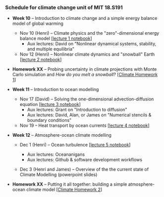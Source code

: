 ### Schedule for climate change unit of MIT 18.S191

- **Week 10** – Introduction to climate change and a simple energy balance model of global warming
  - Nov 10 (Henri) – Climate physics and the "zero"-dimensional energy balance model [[lecture 1 notebook](https://github.com/hdrake/simplEarth/blob/main/1_energy_balance_model.jl)]
    - Aux lectures: David on "Nonlinear dynamical systems, stability, and multiple equilibria"
  - Nov 12 (Henri) – Nonlinear climate dynamics and "snowball" Earth [[lecture 2 notebook](https://github.com/hdrake/simplEarth/blob/main/2_ebm_multiple_equilibria.jl)]
  
- **Homework XX** – Probing uncertainty in climate projections with Monte Carlo simulation and *How do you melt a snowball*? [[Climate Homework 1](https://github.com/hdrake/simplEarth/blob/main/H1_energy_balance_model.jl)]
  
- **Week 11** – Introduction to ocean modelling
  - Nov 17 (David) – Solving the one-dimensional advection-diffusion equation [[lecture 3 notebook](https://github.com/hdrake/simplEarth/blob/main/3_advection_diffusion.jl)]
    - Aux lectures: Grant on "Introduction to diffusion"
    - Aux lectures: David, Alan, or James on "Numerical stencils & boundary conditions"
  - Nov 19 – Heat transport by ocean currents [[lecture 4 notebook](https://github.com/hdrake/simplEarth/blob/main/4_ocean_heat_transport.jl)]
  
- **Week 12** – Atmosphere-ocean climate modelling
  - Dec 1 (Henri) – Ocean turbulence [[lecture 5 notebook](https://github.com/hdrake/simplEarth/blob/main/5_ocean_turbulence.jl)]
    - Aux lectures: Oceananigans
    - Aux lectures: Github & software development workflows
    
  - Dec 3 (Henri and James) – Overview of the the current state of Climate Modelling (powerpoint slides)

- **Homework XX** – Putting it all together: building a simple atmosphere-ocean climate model [[Climate Homework 2](https://github.com/hdrake/simplEarth/blob/main/H2_ocean_climate_feedbacks.jl)]
